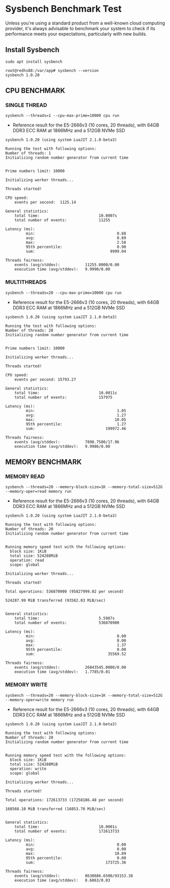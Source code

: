 # Sysbench Benchmark Test

Unless you're using a standard product from a well-known cloud computing provider, it's always advisable to benchmark your system to check if its performance meets your expectations, particularly with new builds.

## Install Sysbench

```
sudo apt install sysbench
```

```
root@redhs88:/var/app# sysbench --version
sysbench 1.0.20
```

## CPU BENCHMARK

### SINGLE THREAD

```
sysbench --threads=1 --cpu-max-prime=10000 cpu run
```
- Reference result for the E5-2666v3 (10 cores, 20 threads), with 64GB DDR3 ECC RAM at 1866MHz and a 512GB NVMe SSD

```
sysbench 1.0.20 (using system LuaJIT 2.1.0-beta3)

Running the test with following options:
Number of threads: 1
Initializing random number generator from current time


Prime numbers limit: 10000

Initializing worker threads...

Threads started!

CPU speed:
    events per second:  1125.14

General statistics:
    total time:                          10.0007s
    total number of events:              11255

Latency (ms):
         min:                                    0.88
         avg:                                    0.89
         max:                                    2.58
         95th percentile:                        0.90
         sum:                                 9999.04

Threads fairness:
    events (avg/stddev):           11255.0000/0.00
    execution time (avg/stddev):   9.9990/0.00

```

### MULTITHREADS

```
sysbench --threads=20 --cpu-max-prime=10000 cpu run
```

- Reference result for the E5-2666v3 (10 cores, 20 threads), with 64GB DDR3 ECC RAM at 1866MHz and a 512GB NVMe SSD

```
sysbench 1.0.20 (using system LuaJIT 2.1.0-beta3)

Running the test with following options:
Number of threads: 20
Initializing random number generator from current time


Prime numbers limit: 10000

Initializing worker threads...

Threads started!

CPU speed:
    events per second: 15793.27

General statistics:
    total time:                          10.0011s
    total number of events:              157975

Latency (ms):
         min:                                    1.05
         avg:                                    1.27
         max:                                   10.05
         95th percentile:                        1.27
         sum:                               199972.46

Threads fairness:
    events (avg/stddev):           7898.7500/17.96
    execution time (avg/stddev):   9.9986/0.00

```

## MEMORY BENCHMARK

### MEMORY READ
```
sysbench --threads=20 --memory-block-size=1K --memory-total-size=512G --memory-oper=read memory run
```

- Reference result for the E5-2666v3 (10 cores, 20 threads), with 64GB DDR3 ECC RAM at 1866MHz and a 512GB NVMe SSD

```
sysbench 1.0.20 (using system LuaJIT 2.1.0-beta3)

Running the test with following options:
Number of threads: 20
Initializing random number generator from current time


Running memory speed test with the following options:
  block size: 1KiB
  total size: 524288MiB
  operation: read
  scope: global

Initializing worker threads...

Threads started!

Total operations: 536870900 (95827999.02 per second)

524287.99 MiB transferred (93582.03 MiB/sec)


General statistics:
    total time:                          5.5987s
    total number of events:              536870900

Latency (ms):
         min:                                    0.00
         avg:                                    0.00
         max:                                    1.37
         95th percentile:                        0.00
         sum:                                35569.52

Threads fairness:
    events (avg/stddev):           26843545.0000/0.00
    execution time (avg/stddev):   1.7785/0.01

```

### MEMORY WRITE

```
sysbench --threads=20 --memory-block-size=1K --memory-total-size=512G --memory-oper=write memory run
```

- Reference result for the E5-2666v3 (10 cores, 20 threads), with 64GB DDR3 ECC RAM at 1866MHz and a 512GB NVMe SSD

```
sysbench 1.0.20 (using system LuaJIT 2.1.0-beta3)

Running the test with following options:
Number of threads: 20
Initializing random number generator from current time


Running memory speed test with the following options:
  block size: 1KiB
  total size: 524288MiB
  operation: write
  scope: global

Initializing worker threads...

Threads started!

Total operations: 172613733 (17258186.48 per second)

168568.10 MiB transferred (16853.70 MiB/sec)


General statistics:
    total time:                          10.0001s
    total number of events:              172613733

Latency (ms):
         min:                                    0.00
         avg:                                    0.00
         max:                                   10.89
         95th percentile:                        0.00
         sum:                               173725.36

Threads fairness:
    events (avg/stddev):           8630686.6500/93153.38
    execution time (avg/stddev):   8.6863/0.03

```
